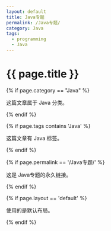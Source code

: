 ```yaml
---
layout: default
title: Java专题
permalink: /Java专题/
category: Java
tags:
  - programming
  - Java
---
```


<div class="content">
  <h1>{{ page.title }}</h1>

  <!-- 判断 category -->
{% if page.category == "Java" %}
<p>这篇文章属于 Java 分类。</p>
{% endif %}

  <!-- 判断 tags -->
{% if page.tags contains 'Java' %}
<p>这篇文章有 Java 标签。</p>
{% endif %}

  <!-- 判断 permalink -->
{% if page.permalink == '/Java专题/' %}
<p>这是 Java专题的永久链接。</p>
{% endif %}

  <!-- 判断是否用默认布局 -->
{% if page.layout == 'default' %}
<p>使用的是默认布局。</p>
{% endif %}
</div>
